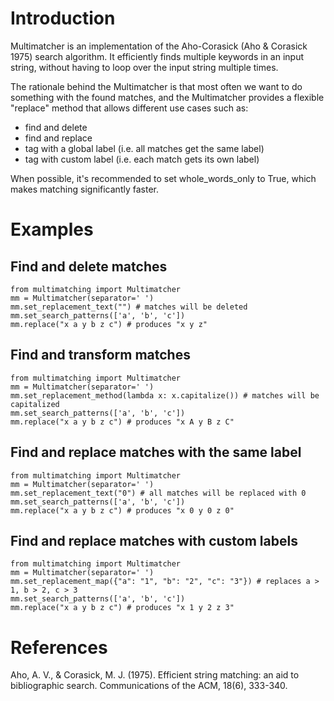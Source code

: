 # Introduction
Multimatcher is an implementation of the Aho-Corasick (Aho & Corasick 1975) search algorithm.
It efficiently finds multiple keywords in an input string, without having to loop
over the input string multiple times.

The rationale behind the Multimatcher is that most often we want to do something with the found matches, and
the Multimatcher provides a flexible "replace" method that allows different use cases such as:

- find and delete
- find and replace
- tag with a global label (i.e. all matches get the same label)
- tag with custom label (i.e. each match gets its own label)

When possible, it's recommended to set whole_words_only to True, which makes matching significantly faster.

# Examples
## Find and delete matches
```
from multimatching import Multimatcher
mm = Multimatcher(separator=' ')
mm.set_replacement_text("") # matches will be deleted
mm.set_search_patterns(['a', 'b', 'c'])
mm.replace("x a y b z c") # produces "x y z"
```
## Find and transform matches
```
from multimatching import Multimatcher
mm = Multimatcher(separator=' ')
mm.set_replacement_method(lambda x: x.capitalize()) # matches will be capitalized
mm.set_search_patterns(['a', 'b', 'c'])
mm.replace("x a y b z c") # produces "x A y B z C"
```
## Find and replace matches with the same label
```
from multimatching import Multimatcher
mm = Multimatcher(separator=' ')
mm.set_replacement_text("0") # all matches will be replaced with 0
mm.set_search_patterns(['a', 'b', 'c'])
mm.replace("x a y b z c") # produces "x 0 y 0 z 0"
```
## Find and replace matches with custom labels
```
from multimatching import Multimatcher
mm = Multimatcher(separator=' ')
mm.set_replacement_map({"a": "1", "b": "2", "c": "3"}) # replaces a > 1, b > 2, c > 3
mm.set_search_patterns(['a', 'b', 'c'])
mm.replace("x a y b z c") # produces "x 1 y 2 z 3"
```

# References
Aho, A. V., & Corasick, M. J. (1975). Efficient string matching: an aid to bibliographic search.
Communications of the ACM, 18(6), 333-340.
